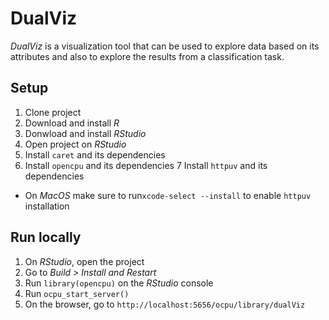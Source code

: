 # DualViz

*DualViz* is a visualization tool that can be used to explore data based on its attributes and also to explore the results from a classification task.

## Setup
1. Clone project
2. Download and install *R*
3. Donwload and install *RStudio*
4. Open project on *RStudio*
5. Install `caret` and its dependencies
6. Install `opencpu` and its dependencies
7 Install `httpuv` and its dependencies
 - On *MacOS* make sure to run`xcode-select --install` to enable `httpuv` installation

## Run locally
1. On *RStudio*, open the project
2. Go to *Build > Install and Restart*
3. Run `library(opencpu)` on the *RStudio* console
4. Run `ocpu_start_server()`
5. On the browser, go to `http://localhost:5656/ocpu/library/dualViz`
